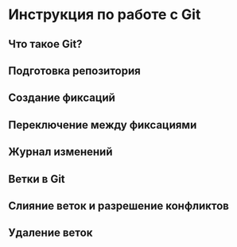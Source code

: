 # Инструкция по работе с Git

## Что такое Git?

## Подготовка репозитория

## Создание фиксаций

## Переключение между фиксациями

## Журнал изменений

Ветки в Git
-----------------
Слияние веток и разрешение конфликтов
----------------------------------------
Удаление веток
---------------------